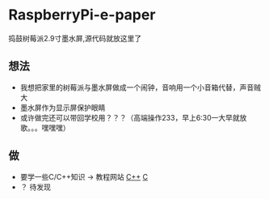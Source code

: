 # RaspberryPi-e-paper
捣鼓树莓派2.9寸墨水屏,源代码就放这里了
## 想法
* 我想把家里的树莓派与墨水屏做成一个闹钟，音响用一个小音箱代替，声音贼大
* 墨水屏作为显示屏保护眼睛
* 或许做完还可以带回学校用？？？（高端操作233，早上6:30一大早就放歌。。。嘿嘿嘿）
## 做
* 要学一些C/C++知识 -> 教程网站 [C++](http://www.runoob.com/cplusplus) [C](http://www.runoob.com/cprogramming/)
* ？ 待发现
